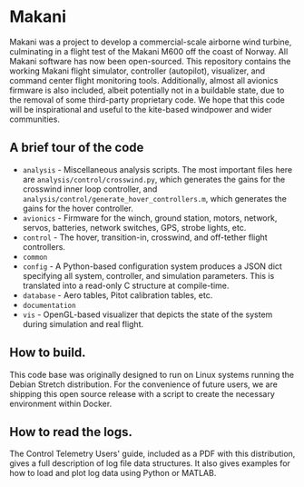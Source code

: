 # Makani

Makani was a project to develop a commercial-scale airborne wind turbine, culminating in
a flight test of the Makani M600 off the coast of Norway. All Makani software has now been
open-sourced. This repository contains the working Makani flight simulator, controller (autopilot),
visualizer, and command center flight monitoring tools. Additionally, almost all avionics firmware
is also included, albeit potentially not in a buildable state, due to the removal of some
third-party proprietary code. We hope that this code will be inspirational and useful to the
kite-based windpower and wider communities.

## A brief tour of the code

 * `analysis` - Miscellaneous analysis scripts. The most important files here
   are `analysis/control/crosswind.py`, which generates the gains for the
   crosswind inner loop controller, and
   `analysis/control/generate_hover_controllers.m`, which generates the gains
   for the hover controller.
 * `avionics` - Firmware for the winch, ground station, motors, network, servos, batteries,
   network switches, GPS, strobe lights, etc.
 * `control` - The hover, transition-in, crosswind, and off-tether flight controllers.
 * `common`
 * `config` - A Python-based configuration system produces a JSON dict
   specifying all system, controller, and simulation parameters. This is
   translated into a read-only C structure at compile-time.
 * `database` - Aero tables, Pitot calibration tables, etc.
 * `documentation`
 * `vis` - OpenGL-based visualizer that depicts the state of the system during
   simulation and real flight.

## How to build.

This code base was originally designed to run on Linux systems running the Debian Stretch
distribution. For the convenience of future users, we are shipping this open source release
with a script to create the necessary environment within Docker.

## How to read the logs.

The Control Telemetry Users' guide, included as a PDF with this distribution, gives a full
description of log file data structures. It also gives examples for how to load and plot log data
using Python or MATLAB.